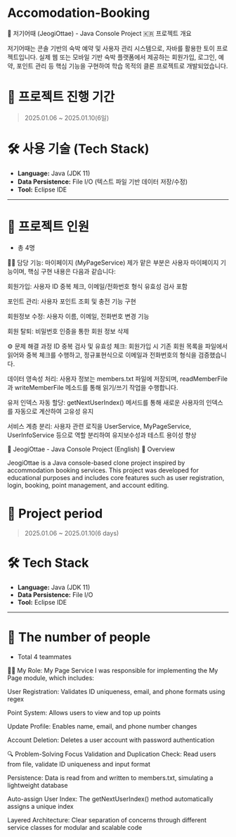 # Accomodation-Booking

📌 저기어때 (JeogiOttae) - Java Console Project
🇰🇷 프로젝트 개요

저기어때는 콘솔 기반의 숙박 예약 및 사용자 관리 시스템으로, 자바를 활용한 토이 프로젝트입니다. 실제 웹 또는 모바일 기반 숙박 플랫폼에서 제공하는 회원가입, 로그인, 예약, 포인트 관리 등 핵심 기능을 구현하여 학습 목적의 클론 프로젝트로 개발되었습니다.

# 📅 프로젝트 진행 기간

> 2025.01.06 ~ 2025.01.10(6일)

# 🛠️ 사용 기술 (Tech Stack)

- **Language:** Java (JDK 11)
- **Data Persistence:** File I/O (텍스트 파일 기반 데이터 저장/수정)
- **Tool:** Eclipse IDE

---

# 👥 프로젝트 인원

- 총 4명

🧑‍💻 담당 기능: 마이페이지 (MyPageService)
제가 맡은 부분은 사용자 마이페이지 기능이며, 핵심 구현 내용은 다음과 같습니다:

회원가입: 사용자 ID 중복 체크, 이메일/전화번호 형식 유효성 검사 포함

포인트 관리: 사용자 포인트 조회 및 충전 기능 구현

회원정보 수정: 사용자 이름, 이메일, 전화번호 변경 기능

회원 탈퇴: 비밀번호 인증을 통한 회원 정보 삭제

⚙️ 문제 해결 과정
ID 중복 검사 및 유효성 체크: 회원가입 시 기존 회원 목록을 파일에서 읽어와 중복 체크를 수행하고, 정규표현식으로 이메일과 전화번호의 형식을 검증했습니다.

데이터 영속성 처리: 사용자 정보는 members.txt 파일에 저장되며, readMemberFile과 writeMemberFile 메소드를 통해 읽기/쓰기 작업을 수행합니다.

유저 인덱스 자동 할당: getNextUserIndex() 메서드를 통해 새로운 사용자의 인덱스를 자동으로 계산하여 고유성 유지

서비스 계층 분리: 사용자 관련 로직을 UserService, MyPageService, UserInfoService 등으로 역할 분리하여 유지보수성과 테스트 용이성 향상

📌 JeogiOttae - Java Console Project (English)
🧾 Overview

JeogiOttae is a Java console-based clone project inspired by accommodation booking services. This project was developed for educational purposes and includes core features such as user registration, login, booking, point management, and account editing.

# 📅 Project period

> 2025.01.06 ~ 2025.01.10(6 days)

# 🛠️ Tech Stack

- **Language:** Java (JDK 11)
- **Data Persistence:** File I/O
- **Tool:** Eclipse IDE

---

# 👥 The number of people

- Total 4 teammates

👨‍💻 My Role: My Page Service
I was responsible for implementing the My Page module, which includes:

User Registration: Validates ID uniqueness, email, and phone formats using regex

Point System: Allows users to view and top up points

Update Profile: Enables name, email, and phone number changes

Account Deletion: Deletes a user account with password authentication

🔍 Problem-Solving Focus
Validation and Duplication Check: Read users from file, validate ID uniqueness and input format

Persistence: Data is read from and written to members.txt, simulating a lightweight database

Auto-assign User Index: The getNextUserIndex() method automatically assigns a unique index

Layered Architecture: Clear separation of concerns through different service classes for modular and scalable code
